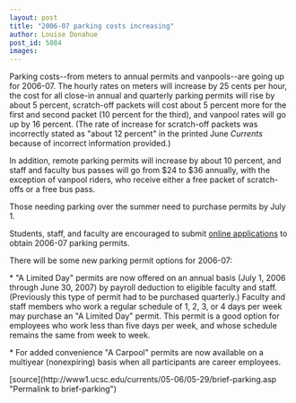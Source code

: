 ```yaml
---
layout: post
title: "2006-07 parking costs increasing"
author: Louise Donahue 
post_id: 5084
images:
---
```


<a name="content" id="content"></a>
<p>
  Parking costs--from meters to annual permits and vanpools--are going up for 2006-07. The hourly rates on meters will increase by 25 cents per hour, the cost for all close-in annual and quarterly parking permits will rise by about 5 percent, scratch-off packets will cost about 5 percent more for the first and second packet (10 percent for the third), and vanpool rates will go up by 16 percent. <span class="style1">(The rate of increase for scratch-off packets was incorrectly stated as "about 12 percent" in the printed June <i>Currents</i> because of incorrect information provided<i>.</i>)</span>
</p>
<p>
  In addition, remote parking permits will increase by about 10 percent, and staff and faculty bus passes will go from $24 to $36 annually, with the exception of vanpool riders, who receive either a free packet of scratch-offs or a free bus pass.
</p>
<p>
  Those needing parking over the summer need to purchase permits by July 1.
</p>
<p>
  Students, staff, and faculty are encouraged to submit <a href="https://tapsosxserver.ucsc.edu/staff2006/sf2006.htm">online applications</a> to obtain 2006-07 parking permits.
</p>
<p>
  There will be some new parking permit options for 2006-07:
</p>
<p>
  * "A Limited Day" permits are now offered on an annual basis (July 1, 2006 through June 30, 2007) by payroll deduction to eligible faculty and staff. (Previously this type of permit had to be purchased quarterly.) Faculty and staff members who work a regular schedule of 1, 2, 3, or 4 days per week may purchase an "A Limited Day" permit. This permit is a good option for employees who work less than five days per week, and whose schedule remains the same from week to week.
</p>
<p>
  * For added convenience "A Carpool" permits are now available on a multiyear (nonexpiring) basis when all participants are career employees.
</p>
[source](http://www1.ucsc.edu/currents/05-06/05-29/brief-parking.asp "Permalink to brief-parking")
